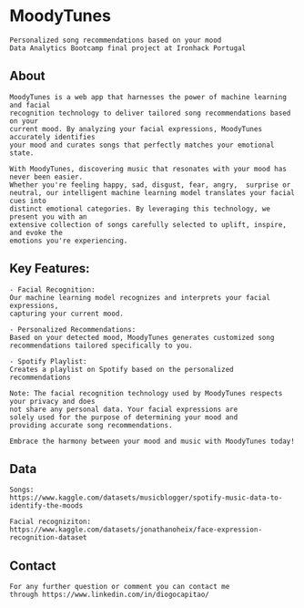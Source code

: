 # MoodyTunes
    
    Personalized song recommendations based on your mood
    Data Analytics Bootcamp final project at Ironhack Portugal
    
    
## About
    
    MoodyTunes is a web app that harnesses the power of machine learning and facial 
    recognition technology to deliver tailored song recommendations based on your 
    current mood. By analyzing your facial expressions, MoodyTunes accurately identifies 
    your mood and curates songs that perfectly matches your emotional state.
    
    With MoodyTunes, discovering music that resonates with your mood has never been easier. 
    Whether you're feeling happy, sad, disgust, fear, angry,  surprise or 
    neutral, our intelligent machine learning model translates your facial cues into 
    distinct emotional categories. By leveraging this technology, we present you with an 
    extensive collection of songs carefully selected to uplift, inspire, and evoke the 
    emotions you're experiencing.
    
## Key Features:
    
    - Facial Recognition:
    Our machine learning model recognizes and interprets your facial expressions, 
    capturing your current mood.
  
    - Personalized Recommendations: 
    Based on your detected mood, MoodyTunes generates customized song 
    recommendations tailored specifically to you.

    - Spotify Playlist: 
    Creates a playlist on Spotify based on the personalized recommendations
    
    Note: The facial recognition technology used by MoodyTunes respects your privacy and does 
    not share any personal data. Your facial expressions are 
    solely used for the purpose of determining your mood and 
    providing accurate song recommendations.
    
    Embrace the harmony between your mood and music with MoodyTunes today!
    
## Data
    
    Songs: 
    https://www.kaggle.com/datasets/musicblogger/spotify-music-data-to-identify-the-moods
    
    Facial recogniziton: 
    https://www.kaggle.com/datasets/jonathanoheix/face-expression-recognition-dataset
    
    
## Contact
    
    For any further question or comment you can contact me 
    through https://www.linkedin.com/in/diogocapitao/